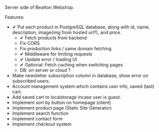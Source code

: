 Server side of Beatton Webshop.

Features:

- ✔ Put each product in PostgreSQL database, along with id, name, description, image(img from hosted url?), and price.
  - ✔ Fetch products from backend
  - Fix CORS
  - Fix production links / same domain fetching
  - ✔ Middleware for limiting requests
  - ✔ Update error / loading UI
  - ✔ Optional: Fetch caching when switching pages
  - DB: on server or cloud ? 
- Make newsletter subscription column in database, show error on subscribed users.
- Account management system which contains user info, saved (last) cart. 
- Add saved cart to localstorage incase user is guest.
- Implement sort by button on homepage (client)
- Implement product page (Static Site Generator)
- Implement search function
- Implement contact form
- Implement checkout system